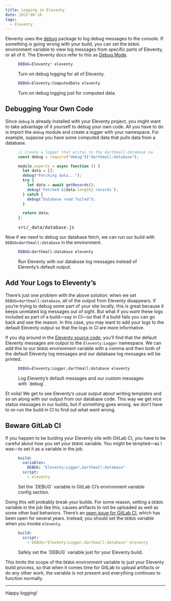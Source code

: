 ```yaml
---
title: Logging in Eleventy
date: 2022-06-18
tags:
  - Eleventy
---
```


Eleventy uses the [debug](https://www.npmjs.com/package/debug) package to log debug messages to the console. If something is going wrong with your build, you can set the `DEBUG` environment variable to view log messages from specific parts of Eleventy, or all of it. The Eleventy docs refer to this as [Debug Mode](https://www.11ty.dev/docs/debugging/).

<figure>

```bash
DEBUG=Eleventy* eleventy
```

<figcaption>Turn on debug logging for all of Eleventy.</figcaption>
</figure>

<figure>

```bash
DEBUG=Eleventy:ComputedData eleventy
```

<figcaption>Turn on debug logging just for computed data.</figcaption>
</figure>

## Debugging Your Own Code

Since `debug` is already installed with your Eleventy project, you might want to take advantage of it yourself to debug your own code. All you have to do is import the `debug` module and create a logger with your namespace. For example, suppose you have some computed data that pulls data from a database.

<figure>

```js
// Create a logger that writes to the darthmall:database namespace.
const debug = require("debug")("darthmall:database");

module.exports = async function () {
  let data = [];
  debug("Fetching data...");
  try {
    let data = await getRecords();
    debug(`Fetched ${data.length} records`);
  } catch {
    debug("Database read failed");
  }

  return data;
};
```

<figcaption><samp>src/_data/database.js</samp></figcaption>
</figure>

Now if we need to debug our database fetch, we can run our build with `DEBUG=darthmall:database` in the environment.

<figure>

```bash
DEBUG=darthmall:database eleventy
```

<figcaption>Run Eleventy with our database log messages instead of Eleventy’s default output.</figcaption>
</figure>

## Add Your Logs to Eleventy’s

There’s just one problem with the above solution: when we set `DEBUG=darthmall:database`, all of the output from Eleventy disappears. If you’re trying to debug some part of your site locally, this is great because it keeps unrelated log messages out of sight. But what if you want these logs included as part of a build—say in <abbr>CI</abbr>—so that if a build fails you can go back and see the reason. In this case, you may want to add your logs to the default Eleventy output so that the logs in CI are more informative.

If you dig around in the [Eleventy source code](https://github.com/11ty/eleventy/blob/e386ec5f70e08254284e76a41dcbc591762282c8/src/Util/ConsoleLogger.js#L2), you’ll find that the default Eleventy messages are output to the `Eleventy:Logger` namespace. We can add this to our `DEBUG` environment variable with a comma and then both of the default Eleventy log messages and our database log messages will be printed.

<figure>

```bash
DEBUG=Eleventy:Logger,darthmall:database eleventy
```

<figcaption>Log Eleventy’s default messages and our custom messages with `debug`.</figcaption>
</figure>

Et voila! We get to see Eleventy’s usual output about writing templates and so on along with our output from our database code. This way we get nice status messages in our builds, but if something goes wrong, we don’t have to re-run the build in CI to find out what went wrong.

## Beware GitLab CI

If you happen to be buiding your Eleventy site with GitLab CI, you have to be careful about how you set your `DEBUG` variable. You might be tempted—as I was—to set it as a variable in the job.

<figure>

```yaml
build:
  variables:
    DEBUG: "Eleventy:Logger,darthmall:database"
  script:
    - eleventy
```

<figcaption>Set the `DEBUG` variable in GitLab CI’s environment variable config section.</figcaption>
</figure>

Doing this will probably break your builds. For some reason, setting a `DEBUG` variable in the job like this, causes artifacts to not be uploaded as well as some other bad behaviors. There’s an [open issue for GitLab CI](https://gitlab.com/gitlab-org/gitlab-runner/-/issues/3068), which has been open for several years. Instead, you should set the `DEBUG` variable when you invoke `eleventy`.

<figure>

```yaml
build:
  script:
    - DEBUG="Eleventy:Logger,darthmall:database" eleventy
```

<figcaption>Safely set the `DEBUG` variable just for your Eleventy build.</figcaption>
</figure>

This limits the scope of the `DEBUG` environment variable to just your Eleventy build process, so that when it comes time for GitLab to upload artifacts or do any other work, the variable is not present and everything continues to function normally.

---

Happy logging!
